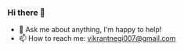 ### Hi there 👋

- 💬 Ask me about anything, I'm happy to help!
- 📫 How to reach me: vikrantnegi007@gmail.com
